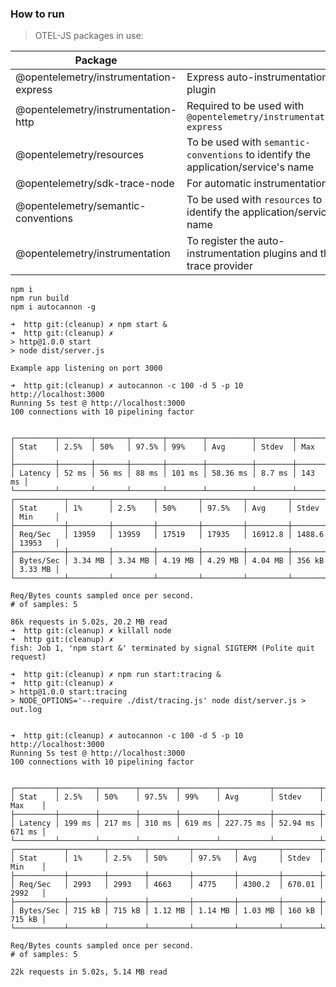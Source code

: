 ### How to run

> OTEL-JS packages in use:

| Package | |
| ----------- | ----------- |
| @opentelemetry/instrumentation-express | Express auto-instrumentation plugin |
| @opentelemetry/instrumentation-http | Required to be used with `@opentelemetry/instrumentation-express` |
| @opentelemetry/resources | To be used with `semantic-conventions` to identify the application/service's name |
| @opentelemetry/sdk-trace-node | For automatic instrumentation |
| @opentelemetry/semantic-conventions | To be used with `resources` to identify the application/service's name |
| @opentelemetry/instrumentation | To register the auto-instrumentation plugins and the trace provider |


```console
npm i
npm run build
npm i autocannon -g
```

```console
➜  http git:(cleanup) ✗ npm start &
➜  http git:(cleanup) ✗
> http@1.0.0 start
> node dist/server.js

Example app listening on port 3000

➜  http git:(cleanup) ✗ autocannon -c 100 -d 5 -p 10 http://localhost:3000
Running 5s test @ http://localhost:3000
100 connections with 10 pipelining factor


┌─────────┬───────┬───────┬───────┬────────┬──────────┬────────┬────────┐
│ Stat    │ 2.5%  │ 50%   │ 97.5% │ 99%    │ Avg      │ Stdev  │ Max    │
├─────────┼───────┼───────┼───────┼────────┼──────────┼────────┼────────┤
│ Latency │ 52 ms │ 56 ms │ 88 ms │ 101 ms │ 58.36 ms │ 8.7 ms │ 143 ms │
└─────────┴───────┴───────┴───────┴────────┴──────────┴────────┴────────┘
┌───────────┬─────────┬─────────┬─────────┬─────────┬─────────┬────────┬─────────┐
│ Stat      │ 1%      │ 2.5%    │ 50%     │ 97.5%   │ Avg     │ Stdev  │ Min     │
├───────────┼─────────┼─────────┼─────────┼─────────┼─────────┼────────┼─────────┤
│ Req/Sec   │ 13959   │ 13959   │ 17519   │ 17935   │ 16912.8 │ 1488.6 │ 13953   │
├───────────┼─────────┼─────────┼─────────┼─────────┼─────────┼────────┼─────────┤
│ Bytes/Sec │ 3.34 MB │ 3.34 MB │ 4.19 MB │ 4.29 MB │ 4.04 MB │ 356 kB │ 3.33 MB │
└───────────┴─────────┴─────────┴─────────┴─────────┴─────────┴────────┴─────────┘

Req/Bytes counts sampled once per second.
# of samples: 5

86k requests in 5.02s, 20.2 MB read
➜  http git:(cleanup) ✗ killall node
➜  http git:(cleanup) ✗
fish: Job 1, 'npm start &' terminated by signal SIGTERM (Polite quit request)
```

```console
➜  http git:(cleanup) ✗ npm run start:tracing &
➜  http git:(cleanup) ✗
> http@1.0.0 start:tracing
> NODE_OPTIONS='--require ./dist/tracing.js' node dist/server.js > out.log


➜  http git:(cleanup) ✗ autocannon -c 100 -d 5 -p 10 http://localhost:3000
Running 5s test @ http://localhost:3000
100 connections with 10 pipelining factor


┌─────────┬────────┬────────┬────────┬────────┬───────────┬──────────┬────────┐
│ Stat    │ 2.5%   │ 50%    │ 97.5%  │ 99%    │ Avg       │ Stdev    │ Max    │
├─────────┼────────┼────────┼────────┼────────┼───────────┼──────────┼────────┤
│ Latency │ 199 ms │ 217 ms │ 310 ms │ 619 ms │ 227.75 ms │ 52.94 ms │ 671 ms │
└─────────┴────────┴────────┴────────┴────────┴───────────┴──────────┴────────┘
┌───────────┬────────┬────────┬─────────┬─────────┬─────────┬────────┬────────┐
│ Stat      │ 1%     │ 2.5%   │ 50%     │ 97.5%   │ Avg     │ Stdev  │ Min    │
├───────────┼────────┼────────┼─────────┼─────────┼─────────┼────────┼────────┤
│ Req/Sec   │ 2993   │ 2993   │ 4663    │ 4775    │ 4300.2  │ 670.01 │ 2992   │
├───────────┼────────┼────────┼─────────┼─────────┼─────────┼────────┼────────┤
│ Bytes/Sec │ 715 kB │ 715 kB │ 1.12 MB │ 1.14 MB │ 1.03 MB │ 160 kB │ 715 kB │
└───────────┴────────┴────────┴─────────┴─────────┴─────────┴────────┴────────┘

Req/Bytes counts sampled once per second.
# of samples: 5

22k requests in 5.02s, 5.14 MB read
```
